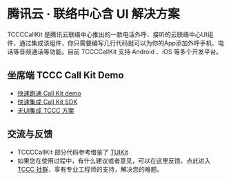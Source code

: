 # 腾讯云 · 联络中心含 UI 解决方案
  TCCCCallKit 是腾讯云联络中心推出的一款电话外呼、接听的云联络中心UI组件，通过集成该组件，你只需要编写几行代码就可以为你的App添加外呼手机、电话等音频通话等功能。目前 TCCCCallKit 支持 Android 、iOS 等多个开发平台。

## 坐席端 TCCC Call Kit Demo
- [快速跑通 Call Kit demo](QuickStartCallKitDemo.md)
- [快速集成 Call Kit SDK](QuickStarCallKitSDK.md)
- [无UI集成 TCCC 方案](https://cloud.tencent.com/document/product/679/89702)

## 交流与反馈
- TCCCCallKit 部分代码参考借鉴了 [TUIKit](https://github.com/TencentCloud/TIMSDK/tree/master/Android/TUIKit)
- 如果您在使用过程中，有什么建议或者意见，可以在这里反馈。点此进入 [TCCC 社群](https://zhiliao.qq.com/)，享有专业工程师的支持，解决您的难题。